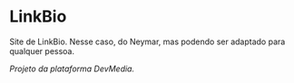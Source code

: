 # LinkBio
Site de LinkBio. Nesse caso, do Neymar, mas podendo ser adaptado para qualquer pessoa.

*Projeto da plataforma DevMedia.*
